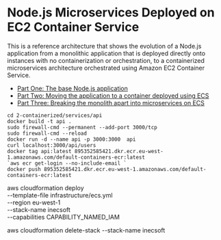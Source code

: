 # Node.js Microservices Deployed on EC2 Container Service

This is a reference architecture that shows the evolution of a Node.js application from a monolithic
application that is deployed directly onto instances with no containerization or orchestration, to a
containerized microservices architecture orchestrated using Amazon EC2 Container Service.

- [Part One: The base Node.js application](1-no-container/)
- [Part Two: Moving the application to a container deployed using ECS](2-containerized/)
- [Part Three: Breaking the monolith apart into microservices on ECS](3-microservices/)

```
cd 2-containerized/services/api
docker build -t api .
sudo firewall-cmd --permanent --add-port 3000/tcp
sudo firewall-cmd --reload
docker run -d --name api -p 3000:3000  api
curl localhost:3000/api/users
docker tag api:latest 895352585421.dkr.ecr.eu-west-1.amazonaws.com/default-containers-ecr:latest
`aws ecr get-login --no-include-email `
docker push 895352585421.dkr.ecr.eu-west-1.amazonaws.com/default-containers-ecr:latest
```

aws cloudformation deploy \
--template-file infrastructure/ecs.yml \
--region eu-west-1 \
--stack-name inecsoft \
--capabilities CAPABILITY_NAMED_IAM

aws cloudformation delete-stack --stack-name inecsoft